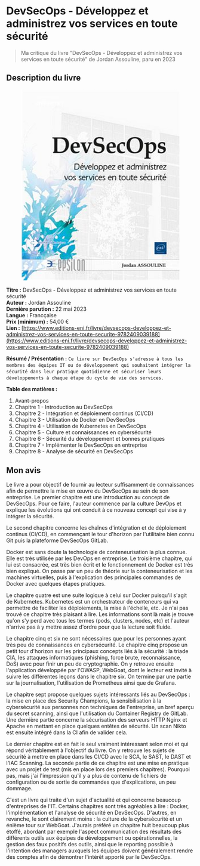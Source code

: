 # DevSecOps - Développez et administrez vos services en toute sécurité

> Ma critique du livre "DevSecOps - Développez et administrez vos services en toute sécurité" de Jordan Assouline, paru en 2023

## Description du livre

<figure><img src="../../.gitbook/assets/image (10).png" alt=""><figcaption></figcaption></figure>

**Titre :** DevSecOps - Développez et administrez vos services en toute sécurité\
**Auteur :** Jordan Assouline\
**Dernière parution :** 22 mai 2023\
**Langue :** Francçaise\
**Prix (minimum) :** 54,00 €\
**Lien :** [https://www.editions-eni.fr/livre/devsecops-developpez-et-administrez-vos-services-en-toute-securite-9782409039188](https://www.editions-eni.fr/livre/devsecops-developpez-et-administrez-vos-services-en-toute-securite-9782409039188)

**Résumé / Présentation :** `Ce livre sur DevSecOps s'adresse à tous les membres des équipes IT ou de développement qui souhaitent intégrer la sécurité dans leur pratique quotidienne et sécuriser leurs développements à chaque étape du cycle de vie des services.`

**Table des matières :**&#x20;

1. Avant-propos
2. Chapitre 1 - Introduction au DevSecOps
3. Chapitre 2 - Intégration et déploiement continus (CI/CD)
4. Chapitre 3 - Utilisation de Docker en DevSecOps
5. Chapitre 4 - Utilisation de Kubernetes en DevSecOps
6. Chapitre 5 - Culture et connaissances en cybersécurité
7. Chapitre 6 - Sécurité du développement et bonnes pratiques
8. Chapitre 7 - Implémenter le DevSecOps en entreprise
9. Chapitre 8 - Analyse de sécurité en DevSecOps

## Mon avis

Le livre a pour objectif de fournir au lecteur suffisamment de connaissances afin de permettre la mise en œuvre du DevSecOps au sein de son entreprise. Le premier chapitre est une introduction au concept de DevSecOps. Pour ce faire, l'auteur commence par la culture DevOps et explique les évolutions qui ont conduit à ce nouveau concept qui vise à y intégrer la sécurité.

Le second chapitre concerne les chaînes d'intégration et de déploiement continus (CI/CD), en commençant le tour d'horizon par l'utilitaire bien connu Git puis la plateforme DevSecOps GitLab.&#x20;

Docker est sans doute la technologie de conteneurisation la plus connue. Elle est très utilisée par les DevOps en entreprise. Le troisième chapitre, qui lui est consacrée, est très bien écrit et le fonctionnement de Docker est très bien expliqué. On passe par un peu de théorie sur la conteneurisation et les machines virtuelles, puis à l'explication des principales commandes de Docker avec quelques étapes pratiques.&#x20;

Le chapitre quatre est une suite logique à celui sur Docker puisqu'il s'agit de Kubernetes. Kubernetes est un orchestrateur de conteneurs qui va permettre de faciliter les déploiements, la mise à l'échelle, etc. Je n'ai pas trouvé ce chapitre très plaisant à lire. Les informations sont là mais je trouve qu'on s'y perd avec tous les termes (pods, clusters, nodes, etc) et l'auteur n'arrive pas à y mettre assez d'ordre pour que la lecture soit fluide.

Le chapitre cinq et six ne sont nécessaires que pour les personnes ayant très peu de connaissances en cybersécurité. Le chapitre cinq propose un petit tour d'horizon sur les principaux concepts liés à la sécurité : la triade CIA, les attaques informatiques (phishing, force brute, reconnaissance, DoS) avec pour finir un peu de cryptographie. On y retrouve ensuite l'application développée par l'OWASP, WebGoat, dont le lecteur est invité à suivre les différentes leçons dans le chapitre six. On termine par une partie sur la journalisation, l'utilisation de Prometheus ainsi que de Grafana.

Le chapitre sept propose quelques sujets intéressants liés au DevSecOps : la mise en place des Security Champions, la sensibilisation à la cybersécurité aux personnes non techniques de l'entreprise, un bref aperçu du secret scanning, ainsi que l'utilisation du Container Registry de GitLab. Une dernière partie concerne la sécurisation des serveurs HTTP Nginx et Apache en mettant en place quelques entêtes de sécurité. Un scan Nikto est ensuite intégré dans la CI afin de valider cela.

Le dernier chapitre est en fait le seul vraiment intéressant selon moi et qui répond véritablement à l'objectif du livre. On y retrouve les sujets de sécurité à mettre en place dans les CI/CD avec le SCA, le SAST, le DAST et l'IAC Scanning. La seconde partie de ce chapitre est une mise en pratique avec un projet de test (mis en place lors des premiers chapitres). Pourquoi pas, mais j'ai l'impression qu'il y a plus de contenu de fichiers de configuration ou de sortie de commandes que d'explications, un peu dommage.

C'est un livre qui traite d'un sujet d'actualité et qui concerne beaucoup d'entreprises de l'IT. Certains chapitres sont très agréables à lire : Docker, l'implémentation et l'analyse de sécurité en DevSecOps. D'autres, en revanche, le sont clairement moins : la culture de la cybersécurité et un énième tour sur WebGoat. J'aurais préféré un chapitre huit beaucoup plus étoffé, abordant par exemple l'aspect communication des résultats des différents outils aux équipes de développement ou opérationnelles, la gestion des faux positifs des outils, ainsi que le reporting possible à l'intention des managers auxquels les équipes doivent généralement rendre des comptes afin de démontrer l'intérêt apporté par le DevSecOps.
